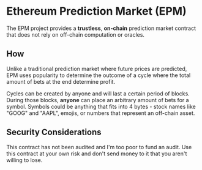# Ethereum Prediction Market (EPM)

The EPM project provides a **trustless**, **on-chain** prediction market contract that does not rely on off-chain computation or oracles.

## How

Unlike a traditional prediction market where future prices are predicted, EPM uses popularity to determine the outcome of a cycle where the total amount of bets at the end determine profit.

Cycles can be created by anyone and will last a certain period of blocks. During those blocks, **anyone** can place an arbitrary amount of bets for a symbol. Symbols could be anything that fits into 4 bytes - stock names like "GOOG" and "AAPL", emojis, or numbers that represent an off-chain asset.

## Security Considerations

This contract has not been audited and I'm too poor to fund an audit. Use this contract at your own risk and don't send money to it that you aren't willing to lose.
